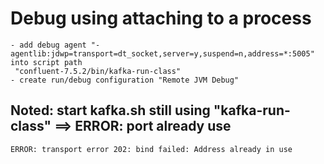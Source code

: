 # Debug using attaching to a process
```
- add debug agent "-agentlib:jdwp=transport=dt_socket,server=y,suspend=n,address=*:5005" into script path
 "confluent-7.5.2/bin/kafka-run-class"
- create run/debug configuration "Remote JVM Debug"
```
## Noted: start kafka.sh still using "kafka-run-class" ==> ERROR: port already use
```
ERROR: transport error 202: bind failed: Address already in use
```